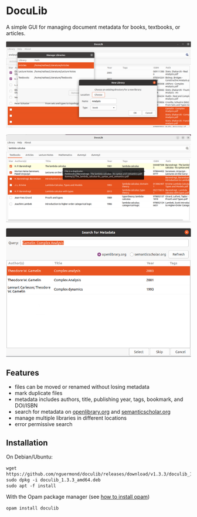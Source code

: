 # DocuLib
A simple GUI for managing document metadata for books, textbooks, or articles.

![screenshot-1.png](https://github.com/nguermond/doculib/blob/screenshots/screenshots/screenshot-1.png)

![screenshot-4.png](https://github.com/nguermond/doculib/blob/screenshots/screenshots/screenshot-4.png)

![screenshot-1.png](https://github.com/nguermond/doculib/blob/screenshots/screenshots/screenshot-3.png)

## Features
* files can be moved or renamed without losing metadata
* mark duplicate files
* metadata includes authors, title, publishing year, tags, bookmark, and DOI/ISBN
* search for metadata on [openlibrary.org](https://openlibrary.org/) and [semanticscholar.org](https://www.semanticscholar.org/)
* manage multiple libraries in different locations
* error permissive search

## Installation
On Debian/Ubuntu:
```
wget https://github.com/nguermond/doculib/releases/download/v1.3.3/doculib_1.3.3_amd64.deb
sudo dpkg -i doculib_1.3.3_amd64.deb
sudo apt -f install
```

With the Opam package manager (see [how to install opam](https://opam.ocaml.org/doc/Install.html))
```
opam install doculib
```
